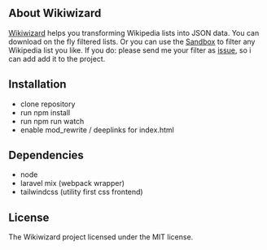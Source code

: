 ## About Wikiwizard ##
[Wikiwizard](https://wikiwizard.finekost.com/) helps you transforming Wikipedia lists into JSON data. You can download on the fly filtered lists. Or you can use the [Sandbox](https://wikiwizard.finekost.com/sandbox) to filter any Wikipedia list you like. If you do: please send me your filter as [issue](https://github.com/finekost/wikipedia-wizard/issues/new), so i can add add it to the project.

## Installation ##
- clone repository
- run npm install
- run npm run watch
- enable mod_rewrite / deeplinks for index.html

## Dependencies ##
- node
- laravel mix (webpack wrapper)
- tailwindcss (utility first css frontend)

## License ##
The Wikiwizard project licensed under the MIT license.